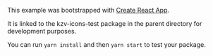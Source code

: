 This example was bootstrapped with [Create React App](https://github.com/facebook/create-react-app).

It is linked to the kzv-icons-test package in the parent directory for development purposes.

You can run `yarn install` and then `yarn start` to test your package.
